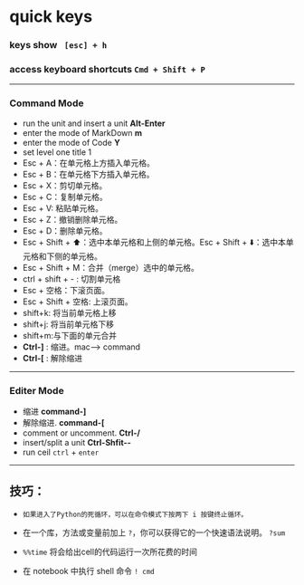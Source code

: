 # quick keys

### 	keys show  ` [esc] + h`

### 	access keyboard shortcuts   `Cmd + Shift + P`   



------

### Command Mode

- run the unit and insert a unit                **Alt-Enter**
- enter the mode of MarkDown            **m**
- enter the mode of Code                      **Y**
- set level one title                                    1
- Esc + A：在单元格上方插入单元格。
- Esc + B：在单元格下方插入单元格。
- Esc + X：剪切单元格。
- Esc + C：复制单元格。
- Esc + V: 粘贴单元格。
- Esc + Z：撤销删除单元格。
- Esc + D：删除单元格。
- Esc + Shift + ⬆️：选中本单元格和上侧的单元格。Esc + Shift + ⬇️：选中本单元格和下侧的单元格。
- Esc + Shift + M：合并（merge）选中的单元格。 
- ctrl + shift + - : 切割单元格
- Esc + 空格：下滚页面。
- Esc + Shift + 空格: 上滚页面。
- shift+k: 将当前单元格上移
- shift+j: 将当前单元格下移
- shift+m:与下面的单元合并
- **Ctrl-]** : 缩进。mac--> command
- **Ctrl-[** : 解除缩进



------

### Editer Mode

- 缩进     **command-]**
- 解除缩进.    **command-[**
- comment or uncomment.            **Ctrl-/**
- insert/split a unit      **Ctrl-Shfit--**
- run ceil     `ctrl` + `enter`
---

## 技巧：

- `如果进入了Python的死循环，可以在命令模式下按两下 i 按键终止循环。`
  

- 在一个库，方法或变量前加上 `?`，你可以获得它的一个快速语法说明。 `?sum` 

- `%%time` 将会给出cell的代码运行一次所花费的时间 

- 在 notebook 中执行 shell 命令 `! cmd` 



